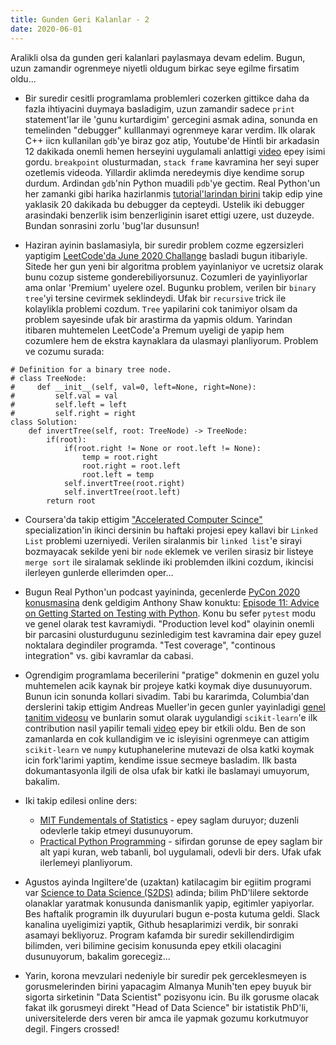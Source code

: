 ```yaml
---
title: Gunden Geri Kalanlar - 2
date: 2020-06-01
---
```


Aralikli olsa da gunden geri kalanlari paylasmaya devam edelim. Bugun, uzun zamandir ogrenmeye niyetli oldugum birkac seye egilme firsatim oldu...


* Bir suredir cesitli programlama problemleri cozerken gittikce daha da fazla ihtiyacini duymaya basladigim, uzun zamandir sadece `print` statement'lar ile 'gunu kurtardigim' gercegini asmak adina, sonunda en temelinden "debugger" kulllanmayi ogrenmeye karar verdim. Ilk olarak C++ iicn kullanilan `gdb`'ye biraz goz atip, Youtube'de Hintli bir arkadasin 12 dakikada onemli hemen herseyini uygulamali anlattigi [video](https://www.youtube.com/watch?v=J7L2x1ATOgk) epey isimi gordu. `breakpoint` olusturmadan, `stack frame` kavramina her seyi super ozetlemis videoda. Yillardir aklimda neredeymis diye kendime sorup durdum. Ardindan `gdb`'nin Python muadili `pdb`'ye gectim. Real Python'un her zamanki gibi harika hazirlanmis [tutorial'larindan birini](https://realpython.com/python-debugging-pdb/) takip edip yine yaklasik 20 dakikada bu debugger da cepteydi. Ustelik iki debugger arasindaki benzerlik isim benzerliginin isaret ettigi uzere, ust duzeyde. Bundan sonrasini zorlu 'bug'lar dusunsun!

* Haziran ayinin baslamasiyla, bir suredir problem cozme egzersizleri yaptigim [LeetCode'da June 2020 Challange](https://leetcode.com/explore/challenge/card/june-leetcoding-challenge/!) basladi bugun itibariyle. Sitede her gun yeni bir algoritma problem yayinlaniyor ve ucretsiz olarak bunu cozup sisteme gonderebiliyorsunuz. Cozumleri de yayinliyorlar ama onlar 'Premium' uyelere ozel. Bugunku problem, verilen bir `binary tree`'yi tersine cevirmek seklindeydi. Ufak bir `recursive` trick ile kolaylikla problemi cozdum. `Tree` yapilarini cok tanimiyor olsam da problem sayesinde ufak bir arastirma da yapmis oldum. Yarindan itibaren muhtemelen LeetCode'a Premum uyeligi de yapip hem cozumlere hem de ekstra kaynaklara da ulasmayi planliyorum. Problem ve cozumu surada:

```
# Definition for a binary tree node.
# class TreeNode:
#     def __init__(self, val=0, left=None, right=None):
#         self.val = val
#         self.left = left
#         self.right = right
class Solution:
    def invertTree(self, root: TreeNode) -> TreeNode:
        if(root):
            if(root.right != None or root.left != None):
                temp = root.right
                root.right = root.left
                root.left = temp
            self.invertTree(root.right)
            self.invertTree(root.left) 
        return root
```        
        
* Coursera'da takip ettigim ["Accelerated Computer Scince"](https://www.coursera.org/specializations/cs-fundamentals) specialization'in ikinci dersinin bu haftaki projesi epey kallavi bir `Linked List` problemi uzerniyedi. Verilen siralanmis bir `linked list`'e sirayi bozmayacak sekilde yeni bir `node` eklemek ve verilen sirasiz bir listeye `merge sort` ile siralamak seklinde iki problemden ilkini cozdum, ikincisi ilerleyen gunlerde ellerimden oper...

* Bugun Real Python'un podcast yayininda, gecenlerde [PyCon 2020 konusmasina](https://www.youtube.com/channel/UCMjMBMGt0WJQLeluw6qNJuA) denk geldigim Anthony Shaw konuktu: [Episode 11: Advice on Getting Started on Testing with Python](https://realpython.com/podcasts/rpp/11/). Konu bu sefer `pytest` modu ve genel olarak test kavramiydi. "Production level kod" olayinin onemli bir parcasini olusturdugunu sezinledigim test kavramina dair epey guzel noktalara degindiler programda. "Test coverage", "continous integration" vs. gibi kavramlar da cabasi.

* Ogrendigim programlama becerilerini "pratige" dokmenin en guzel yolu muhtemelen acik kaynak bir projeye katki koymak diye dusunuyorum. Bunun icin sonunda kollari sivadim. Tabi bu kararimda, Columbia'dan derslerini takip ettigim Andreas Mueller'in gecen gunler yayinladigi [genel tanitim videosu](https://www.youtube.com/watch?v=5OL8XoMMOfA) ve bunlarin somut olarak uygulandigi `scikit-learn`'e ilk contribution nasil yapilir temali [video](https://www.youtube.com/watch?v=PU1WyDPGePI) epey bir etkili oldu. Ben de son zamanlarda en cok kullandigim ve ic isleyisini ogrenmeye can attigim `scikit-learn` ve `numpy` kutuphanelerine mutevazi de olsa katki koymak icin fork'larimi yaptim, kendime issue secmeye basladim. Ilk basta dokumantasyonla ilgili de olsa ufak bir katki ile baslamayi umuyorum, bakalim.

* Iki takip edilesi online ders:
	- [MIT Fundementals of Statistics](https://www.edx.org/course/fundamentals-of-statistics) - epey saglam duruyor; duzenli odevlerle takip etmeyi dusunuyorum.
	- [Practical Python Programming](https://dabeaz-course.github.io/practical-python/) - sifirdan gorunse de epey saglam bir alt yapi kuran, web tabanli, bol uygulamali, odevli bir ders. Ufak ufak ilerlemeyi planliyorum.

* Agustos ayinda Ingiltere'de (uzaktan) katilacagim bir egiitim programi var [Science to Data Science (S2DS)](http://www.s2ds.org/) adinda; bilim PhD'lilere sektorde olanaklar yaratmak konusunda danismanlik yapip, egitimler yapiyorlar. Bes haftalik programin ilk duyurulari bugun e-posta kutuma geldi. Slack kanalina uyeligimizi yaptik, Github hesaplarimizi verdik, bir sonraki asamayi bekliyoruz. Program kafamda bir suredir sekillendirdigim bilimden, veri bilimine gecisim konusunda epey etkili olacagini dusunuyorum, bakalim gorecegiz...

* Yarin, korona mevzulari nedeniyle bir suredir pek gerceklesmeyen is gorusmelerinden birini yapacagim Almanya Munih'ten epey buyuk bir sigorta sirketinin "Data Scientist" pozisyonu icin. Bu ilk gorusme olacak fakat ilk gorusmeyi direkt "Head of Data Science" bir istatistik PhD'li, universitelerde ders veren bir amca ile yapmak gozumu korkutmuyor degil. Fingers crossed!